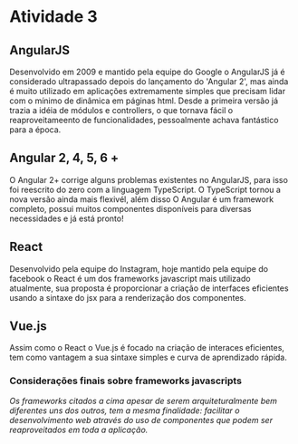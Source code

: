 # Atividade 3

## AngularJS

Desenvolvido em 2009 e mantido pela equipe do Google o AngularJS já é considerado ultrapassado depois do lançamento do 'Angular 2', mas ainda é muito utilizado em aplicações extremamente simples que precisam lidar com o mínimo de dinâmica em páginas html.
Desde a primeira versão já trazia a idéia de módulos e controllers, o que tornava fácil o reaproveitameento de funcionalidades, pessoalmente achava fantástico para a época.

## Angular 2, 4, 5, 6 +

O Angular 2+ corrige alguns problemas existentes no AngularJS, para isso foi reescrito do zero com a linguagem TypeScript. O TypeScript tornou a nova versão ainda mais flexivél, além disso O Angular é um framework completo, possui muitos componentes disponíveis para diversas necessidades e já está pronto!

## React

Desenvolvido pela equipe do Instagram, hoje mantido pela equipe do facebook o React é um dos frameworks javascript mais utilizado atualmente, sua proposta é proporcionar a criação de interfaces eficientes usando a sintaxe do jsx para a renderização dos componentes.

## Vue.js

Assim como o React o Vue.js é focado na criação de interaces eficientes, tem como vantagem a sua sintaxe simples e curva de aprendizado rápida. 

### Considerações finais sobre frameworks javascripts
*Os frameworks citados a cima apesar de serem arquiteturalmente bem diferentes uns dos outros, tem a mesma finalidade: facilitar o desenvolvimento web através do uso de componentes que podem ser reaproveitados em toda a aplicação.*